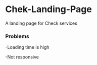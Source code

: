 # Chek-Landing-Page
A landing page for Check services

### Problems
-Loading time is high

-Not responsive
